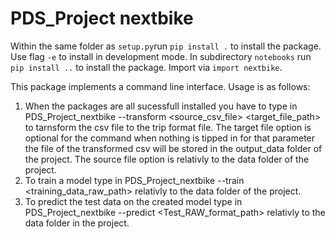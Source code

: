 # PDS_Project nextbike 
 
Within the same folder as ```setup.py```run ```pip install .``` to install the package. Use flag ```-e``` to install in development mode. In subdirectory ```notebooks``` run ```pip install ..``` to install the package. Import via ```import nextbike```. 

This package implements a command line interface. 
Usage is as follows:
1. When the packages are all sucessfull installed you have to type in PDS_Project_nextbike --transform <source_csv_file> <target_file_path> to tarnsform the csv file to the trip format file. 
The target file option is optional for the command when nothing is tipped in for that parameter the file of the transformed csv will be stored in the output_data folder of the project. The source file option is relativly to the data folder of the project.
2. To train a model type in PDS_Project_nextbike --train <training_data_raw_path> relativly to the data folder of the project. 
3. To predict the test data on the created model type in PDS_Project_nextbike --predict <Test_RAW_format_path> relativly to the data folder in the project. 

